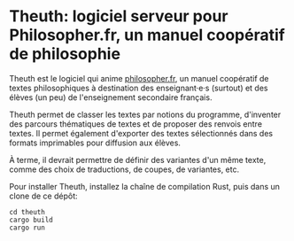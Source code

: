 # Theuth: logiciel serveur pour Philosopher.fr, un manuel coopératif de philosophie

Theuth est le logiciel qui anime
[philosopher.fr](https://philosopher.fr), un manuel coopératif de
textes philosophiques à destination des enseignant·e·s (surtout) et
des élèves (un peu) de l'enseignement secondaire français.

Theuth permet de classer les textes par notions du programme,
d'inventer des parcours thématiques de textes et de proposer des
renvois entre textes.  Il permet également d'exporter des textes
sélectionnés dans des formats imprimables pour diffusion aux élèves.

À terme, il devrait permettre de définir des variantes d'un même
texte, comme des choix de traductions, de coupes, de variantes, etc.

Pour installer Theuth, installez la chaîne de compilation Rust,
puis dans un clone de ce dépôt:

``` shell
cd theuth
cargo build
cargo run
```
